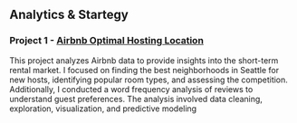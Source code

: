 ## Analytics & Startegy

### Project 1 - [Airbnb Optimal Hosting Location](https://github.com/yyklee/Location-Suggestion-Airbnb-Hosts)
This project analyzes Airbnb data to provide insights into the short-term rental market. I focused on finding the best neighborhoods in Seattle for new hosts, identifying popular room types, and assessing the competition. Additionally, I conducted a word frequency analysis of reviews to understand guest preferences. The analysis involved data cleaning, exploration, visualization, and predictive modeling




